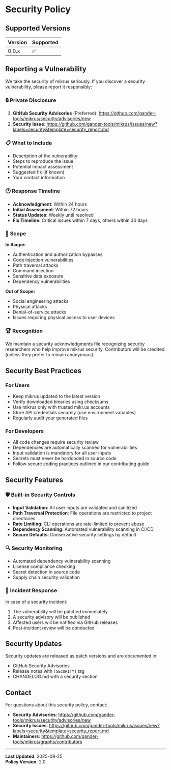 # Security Policy

## Supported Versions

| Version | Supported          |
|---------|--------------------|
| 0.0.x   | :white_check_mark: |

## Reporting a Vulnerability

We take the security of mikrus seriously. If you discover a security vulnerability, please report it responsibly:

### 🔒 **Private Disclosure**
1. **GitHub Security Advisories** (Preferred): https://github.com/gander-tools/mikrus/security/advisories/new
2. **Security Issue**: https://github.com/gander-tools/mikrus/issues/new?labels=security&template=security_report.md

### 📋 **What to Include**
- Description of the vulnerability
- Steps to reproduce the issue
- Potential impact assessment
- Suggested fix (if known)
- Your contact information

### 🕐 **Response Timeline**
- **Acknowledgment**: Within 24 hours
- **Initial Assessment**: Within 72 hours
- **Status Updates**: Weekly until resolved
- **Fix Timeline**: Critical issues within 7 days, others within 30 days

### 🎯 **Scope**
**In Scope:**
- Authentication and authorization bypasses
- Code injection vulnerabilities
- Path traversal attacks
- Command injection
- Sensitive data exposure
- Dependency vulnerabilities

**Out of Scope:**
- Social engineering attacks
- Physical attacks
- Denial-of-service attacks
- Issues requiring physical access to user devices

### 🏆 **Recognition**
We maintain a security acknowledgments file recognizing security researchers who help improve mikrus security. Contributors will be credited (unless they prefer to remain anonymous).

## Security Best Practices

### For Users
- Keep mikrus updated to the latest version
- Verify downloaded binaries using checksums
- Use mikrus only with trusted mikr.us accounts
- Store API credentials securely (use environment variables)
- Regularly audit your generated files

### For Developers
- All code changes require security review
- Dependencies are automatically scanned for vulnerabilities
- Input validation is mandatory for all user inputs
- Secrets must never be hardcoded in source code
- Follow secure coding practices outlined in our contributing guide

## Security Features

### 🛡️ **Built-in Security Controls**
- **Input Validation**: All user inputs are validated and sanitized
- **Path Traversal Protection**: File operations are restricted to project directories  
- **Rate Limiting**: CLI operations are rate-limited to prevent abuse
- **Dependency Scanning**: Automated vulnerability scanning in CI/CD
- **Secure Defaults**: Conservative security settings by default

### 🔍 **Security Monitoring**
- Automated dependency vulnerability scanning
- License compliance checking
- Secret detection in source code
- Supply chain security validation

### 🚨 **Incident Response**
In case of a security incident:
1. The vulnerability will be patched immediately
2. A security advisory will be published
3. Affected users will be notified via GitHub releases
4. Post-incident review will be conducted

## Security Updates

Security updates are released as patch versions and are documented in:
- GitHub Security Advisories
- Release notes with `[SECURITY]` tag
- CHANGELOG.md with a security section

## Contact

For questions about this security policy, contact:
- **Security Advisories**: https://github.com/gander-tools/mikrus/security/advisories/new
- **Security Issues**: https://github.com/gander-tools/mikrus/issues/new?labels=security&template=security_report.md
- **Maintainers**: https://github.com/gander-tools/mikrus/graphs/contributors

---

**Last Updated**: 2025-08-25  
**Policy Version**: 2.0
